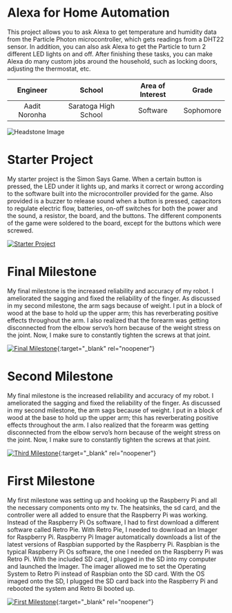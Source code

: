 ﻿# Alexa for Home Automation
This project allows you to ask Alexa to get temperature and humidity data from the Particle Photon microcontroller, which gets readings from a DHT22 sensor. In addition, you can also ask Alexa to get the Particle to turn 2 different LED lights on and off. After finishing these tasks, you can make Alexa do many custom jobs around the household, such as locking doors, adjusting the thermostat, etc.

| **Engineer** | **School** | **Area of Interest** | **Grade** |
|:--:|:--:|:--:|:--:|
| Aadit Noronha | Saratoga High School | Software | Sophomore

![Headstone Image](https://lh3.googleusercontent.com/pw/AM-JKLViqdJdjJvaxBJTmg5RLGRmwOTFj3Notd3NRrMl5RzB34ISUUNO6FgrW0owNzNHPq2G0PJiZr9jniK0U8lj3wyKJrbjEJOoYgMqcg0vSZlRzMUix3YqDVnJQv3tlq8BtCcCJVRwhnOPxVLrGS69qJs=s903-no?authuser=0)

# Starter Project

My starter project is the Simon Says Game. When a certain button is pressed, the LED under it lights up, and marks it correct or wrong according to the software built into the microcontroller provided for the game. Also provided is a buzzer to release sound when a button is pressed, capacitors to regulate electric flow, batteries, on-off switches for both the power and the sound, a resistor, the board, and the buttons. The different components of the game were soldered to the board, except for the buttons which were screwed. 

[![Starter Project](https://i3.ytimg.com/vi/maXB5fdWOFg/maxresdefault.jpg)](https://www.youtube.com/watch?v=maXB5fdWOFg)
 
# Final Milestone
My final milestone is the increased reliability and accuracy of my robot. I ameliorated the sagging and fixed the reliability of the finger. As discussed in my second milestone, the arm sags because of weight. I put in a block of wood at the base to hold up the upper arm; this has reverberating positive effects throughout the arm. I also realized that the forearm was getting disconnected from the elbow servo’s horn because of the weight stress on the joint. Now, I make sure to constantly tighten the screws at that joint. 

[![Final Milestone](https://res.cloudinary.com/marcomontalbano/image/upload/v1612573869/video_to_markdown/images/youtube--F7M7imOVGug-c05b58ac6eb4c4700831b2b3070cd403.jpg )](https://www.youtube.com/watch?v=F7M7imOVGug&feature=emb_logo "Final Milestone"){:target="_blank" rel="noopener"}

# Second Milestone
My final milestone is the increased reliability and accuracy of my robot. I ameliorated the sagging and fixed the reliability of the finger. As discussed in my second milestone, the arm sags because of weight. I put in a block of wood at the base to hold up the upper arm; this has reverberating positive effects throughout the arm. I also realized that the forearm was getting disconnected from the elbow servo’s horn because of the weight stress on the joint. Now, I make sure to constantly tighten the screws at that joint.

[![Third Milestone](https://res.cloudinary.com/marcomontalbano/image/upload/v1612574014/video_to_markdown/images/youtube--y3VAmNlER5Y-c05b58ac6eb4c4700831b2b3070cd403.jpg)](https://www.youtube.com/watch?v=y3VAmNlER5Y&feature=emb_logo "Second Milestone"){:target="_blank" rel="noopener"}
# First Milestone
  

My first milestone was setting up and hooking up the Raspberry Pi and all the necessary components onto my tv. The heatsinks, the sd card, and the controller were all added to ensure that the Raspberry Pi was working. Instead of the Raspberry Pi Os software, I had to first download a different software called Retro Pie. With Retro Pie, I needed to download an Imager for Raspberry Pi. Raspberry Pi Imager automatically downloads a list of the latest versions of Raspbian supported by the Raspberry Pi. Raspbian is the typical Raspberry Pi Os software, the one I needed on the Raspberry Pi was Retro Pi. With the included SD card, I plugged in the SD into my computer and launched the Imager. The imager allowed me to set the Operating System to Retro Pi instead of Raspbian onto the SD card. With the OS imaged onto the SD, I plugged the SD card back into the Raspberry Pi and rebooted the system and Retro Bi booted up.

[![First Milestone](https://res.cloudinary.com/marcomontalbano/image/upload/v1612574117/video_to_markdown/images/youtube--CaCazFBhYKs-c05b58ac6eb4c4700831b2b3070cd403.jpg)](https://www.youtube.com/watch?v=CaCazFBhYKs "First Milestone"){:target="_blank" rel="noopener"}

